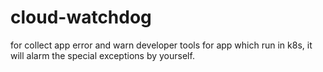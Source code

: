 # cloud-watchdog
for collect app error and warn developer
tools for app which run in k8s, it will alarm the special exceptions by yourself.
